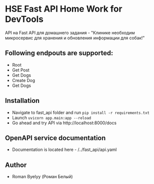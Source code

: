 # HSE Fast API Home Work for DevTools
API на Fast API для домашнего задания  - "Клинике необходим микросервис для хранения и обновления информации для собак!"

## Following endpouts are supported:
 - Root
 - Get Post
 - Get Dogs
 - Create Dog
 - Get Dogs

## Installation
- Navigate to fast_api folder and run `pip install -r requirements.txt`
- Launch `uvicorn app.main:app --reload`
- Go ahead and try API via http://localhost:8000/docs

## OpenAPI service documentation
- Documentation is located here - /../fast_api/api.yaml

## Author
 - Roman Byelyy (Роман Белый)
